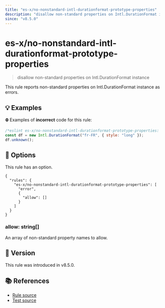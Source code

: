 ```yaml
---
title: "es-x/no-nonstandard-intl-durationformat-prototype-properties"
description: "disallow non-standard properties on Intl.DurationFormat instance"
since: "v8.5.0"
---
```


# es-x/no-nonstandard-intl-durationformat-prototype-properties
> disallow non-standard properties on Intl.DurationFormat instance

This rule reports non-standard properties on Intl.DurationFormat instance as errors.

## 💡 Examples

⛔ Examples of **incorrect** code for this rule:

<eslint-playground type="bad">

```js
/*eslint es-x/no-nonstandard-intl-durationformat-prototype-properties: error */
const df = new Intl.DurationFormat("fr-FR", { style: "long" });
df.unknown();
```

</eslint-playground>

## 🔧 Options

This rule has an option.

```jsonc
{
  "rules": {
    "es-x/no-nonstandard-intl-durationformat-prototype-properties": [
      "error",
      {
        "allow": []
      }
    ]
  }
}
```

### allow: string[]

An array of non-standard property names to allow.

## 🚀 Version

This rule was introduced in v8.5.0.

## 📚 References

- [Rule source](https://github.com/eslint-community/eslint-plugin-es-x/blob/master/lib/rules/no-nonstandard-intl-durationformat-prototype-properties.js)
- [Test source](https://github.com/eslint-community/eslint-plugin-es-x/blob/master/tests/lib/rules/no-nonstandard-intl-durationformat-prototype-properties.js)
